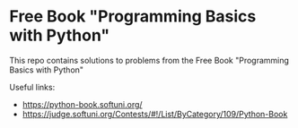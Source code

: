 # Free Book "Programming Basics with Python"

This repo contains solutions to problems from the Free Book "Programming Basics with Python"

Useful links:
  - https://python-book.softuni.org/
  - https://judge.softuni.org/Contests/#!/List/ByCategory/109/Python-Book
